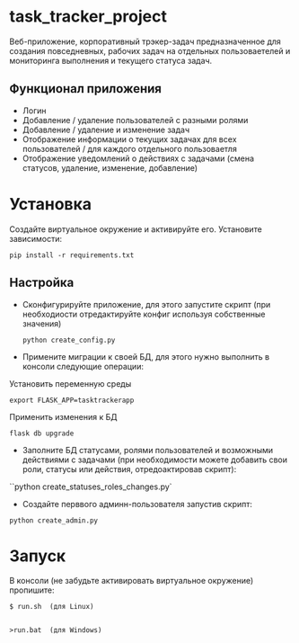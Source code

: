 task_tracker_project
======================

Веб-приложение, корпоративный трэкер-задач предназначенное для создания повседневных, рабочих задач на отдельных пользоваетелей и мониторинга выполнения и текущего статуса задач. 


Функционал приложения
---------------------
- Логин
- Добавление / удаление пользователей с разными ролями
- Добавление / удаление и изменение задач
- Отображение информации о текущих задачах для всех пользователей / для каждого отдельного пользоваетля
- Отображение уведомлений о действиях с задачами (смена статусов, удаление, изменение, добавление)

Установка
==========
Создайте виртуальное окружение и активируйте его. Установите зависимости:

   `pip install -r requirements.txt`


Настройка
---------
- Cконфигурируйте приложение, для этого запустите скрипт (при необходиости отредактируйте конфиг используя собственные значения)

   `python create_config.py`
 
- Примените миграции к своей БД, для этого нужно выполнить в консоли следующие операции:

Установить переменную среды

 `export FLASK_APP=tasktrackerapp`


Применить изменения к БД

 `flask db upgrade`


- Заполните БД статусами, ролями пользователей и возможными действиями с задачами (при необходимости можете добавить свои роли, статусы или действия, отредоактировав скрипт):


``python create_statuses_roles_changes.py`


- Создайте перввого админн-пользователя запустив скрипт: 

 `python create_admin.py`

Запуск
=======
В консоли (не забудьте активировать виртуальное окружение) пропишите:


    $ run.sh  (для Linux)
    

    >run.bat  (для Windows)


